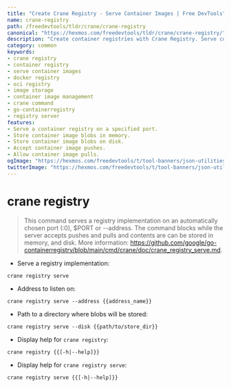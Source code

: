 ```yaml
---
title: "Create Crane Registry - Serve Container Images | Free DevTools"
name: crane-registry
path: /freedevtools/tldr/crane/crane-registry
canonical: "https://hexmos.com/freedevtools/tldr/crane/crane-registry/"
description: "Create container registries with Crane Registry. Serve container images, store blobs on disk, and manage image layers. Free online tool, no registration required."
category: common
keywords:
- crane registry
- container registry
- serve container images
- docker registry
- oci registry
- image storage
- container image management
- crane command
- go-containerregistry
- registry server
features:
- Serve a container registry on a specified port.
- Store container image blobs in memory.
- Store container image blobs on disk.
- Accept container image pushes.
- Allow container image pulls.
ogImage: "https://hexmos.com/freedevtools/t/tool-banners/json-utilities-banner.png"
twitterImage: "https://hexmos.com/freedevtools/t/tool-banners/json-utilities-banner.png"
---
```


# crane registry

> This command serves a registry implementation on an automatically chosen port (:0), $PORT or --address.
> The command blocks while the server accepts pushes and pulls and contents are can be stored in memory, and disk.
> More information: <https://github.com/google/go-containerregistry/blob/main/cmd/crane/doc/crane_registry_serve.md>.

- Serve a registry implementation:

`crane registry serve`

- Address to listen on:

`crane registry serve --address {{address_name}}`

- Path to a directory where blobs will be stored:

`crane registry serve --disk {{path/to/store_dir}}`

- Display help for `crane registry`:

`crane registry {{[-h|--help]}}`

- Display help for `crane registry serve`:

`crane registry serve {{[-h|--help]}}`
